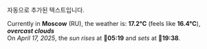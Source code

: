 
자동으로 추가된 텍스트입니다.

<!--START_SECTION:weather:moscow-->
Currently in **Moscow** (RU), the weather is: **17.2°C** (feels like **16.4°C**), ***overcast clouds***<br/>
On *April 17, 2025*, the *sun rises* at 🌅**05:19** and *sets* at 🌇**19:38**.
<!--END_SECTION:weather-->
